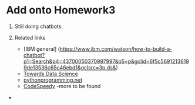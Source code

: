 # Add onto Homework3

1. Still doing chatbots. 

2. Related links 
	- [IBM general] (https://www.ibm.com/watson/how-to-build-a-chatbot?p1=Search&p4=43700050370997997&p5=p&gclid=6f5c56912136199de13536c65c46ebd1&gclsrc=3p.ds&)
	- [Towards Data Science](https://towardsdatascience.com/how-to-create-a-chatbot-with-python-deep-learning-in-less-than-an-hour-56a063bdfc44)
	- [pythonprogramming.net](https://pythonprogramming.net/chatbot-deep-learning-python-tensorflow/)
	- [CodeSpeedy](https://www.codespeedy.com/chatbot-using-deep-learning-in-python/)
-more to be found
-
